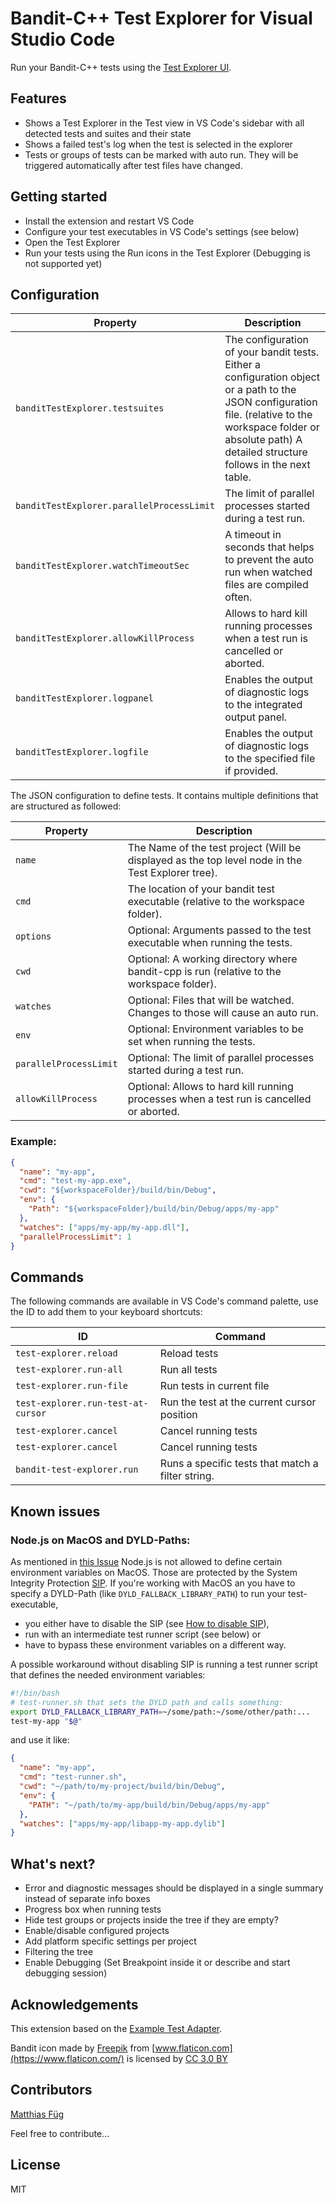 # Bandit-C++ Test Explorer for Visual Studio Code

Run your Bandit-C++ tests using the
[Test Explorer UI](https://marketplace.visualstudio.com/items?itemName=hbenl.vscode-test-explorer).

## Features

- Shows a Test Explorer in the Test view in VS Code's sidebar with all detected tests and suites and their state
- Shows a failed test's log when the test is selected in the explorer
- Tests or groups of tests can be marked with auto run. They will be triggered automatically after test files have changed.

## Getting started

- Install the extension and restart VS Code
- Configure your test executables in VS Code's settings (see below)
- Open the Test Explorer
- Run your tests using the Run icons in the Test Explorer (Debugging is not supported yet)

## Configuration

<!-- prettier-ignore -->
| Property | Description |
| ------------------------------- | ------------------------------------------------------------------------------------------------------------------------------------------------------------------------------------------------------------------- |
| `banditTestExplorer.testsuites` | The configuration of your bandit tests. Either a configuration object or a path to the JSON configuration file. (relative to the workspace folder or absolute path) A detailed structure follows in the next table. |
| `banditTestExplorer.parallelProcessLimit` | The limit of parallel processes started during a test run. |
| `banditTestExplorer.watchTimeoutSec` | A timeout in seconds that helps to prevent the auto run when watched files are compiled often. |
| `banditTestExplorer.allowKillProcess` | Allows to hard kill running processes when a test run is cancelled or aborted. |
| `banditTestExplorer.logpanel` | Enables the output of diagnostic logs to the integrated output panel. |
| `banditTestExplorer.logfile` | Enables the output of diagnostic logs to the specified file if provided. |

The JSON configuration to define tests. It contains multiple definitions that are structured as followed:

| Property               | Description                                                                                       |
| ---------------------- | ------------------------------------------------------------------------------------------------- |
| `name`                 | The Name of the test project (Will be displayed as the top level node in the Test Explorer tree). |
| `cmd`                  | The location of your bandit test executable (relative to the workspace folder).                   |
| `options`              | Optional: Arguments passed to the test executable when running the tests.                         |
| `cwd`                  | Optional: A working directory where bandit-cpp is run (relative to the workspace folder).         |
| `watches`              | Optional: Files that will be watched. Changes to those will cause an auto run.                    |
| `env`                  | Optional: Environment variables to be set when running the tests.                                 |
| `parallelProcessLimit` | Optional: The limit of parallel processes started during a test run.                              |
| `allowKillProcess`     | Optional: Allows to hard kill running processes when a test run is cancelled or aborted.          |

### Example:

```json
{
  "name": "my-app",
  "cmd": "test-my-app.exe",
  "cwd": "${workspaceFolder}/build/bin/Debug",
  "env": {
    "Path": "${workspaceFolder}/build/bin/Debug/apps/my-app"
  },
  "watches": ["apps/my-app/my-app.dll"],
  "parallelProcessLimit": 1
}
```

## Commands

The following commands are available in VS Code's command palette, use the ID to add them to your keyboard shortcuts:

| ID                                 | Command                                           |
| ---------------------------------- | ------------------------------------------------- |
| `test-explorer.reload`             | Reload tests                                      |
| `test-explorer.run-all`            | Run all tests                                     |
| `test-explorer.run-file`           | Run tests in current file                         |
| `test-explorer.run-test-at-cursor` | Run the test at the current cursor position       |
| `test-explorer.cancel`             | Cancel running tests                              |
| `test-explorer.cancel`             | Cancel running tests                              |
| `bandit-test-explorer.run`         | Runs a specific tests that match a filter string. |

## Known issues

### Node.js on MacOS and DYLD-Paths:

As mentioned in [this Issue](https://github.com/npm/npm/issues/13243) Node.js is not allowed to define certain environment variables on MacOS. Those are protected by the System Integrity Protection [SIP](https://en.wikipedia.org/wiki/System_Integrity_Protection).
If you're working with MacOS an you have to specify a DYLD-Path (like `DYLD_FALLBACK_LIBRARY_PATH`) to run your test-executable,

- you either have to disable the SIP (see [How to disable SIP](https://www.google.com/search?q=how+to+disable+sip+macos)),
- run with an intermediate test runner script (see below) or
- have to bypass these environment variables on a different way.

A possible workaround without disabling SIP is running a test runner script that defines the needed environment variables:

```bash
#!/bin/bash
# test-runner.sh that sets the DYLD path and calls something:
export DYLD_FALLBACK_LIBRARY_PATH=~/some/path:~/some/other/path:...
test-my-app "$@"
```

and use it like:

```json
{
  "name": "my-app",
  "cmd": "test-runner.sh",
  "cwd": "~/path/to/my-project/build/bin/Debug",
  "env": {
    "PATH": "~/path/to/my-app/build/bin/Debug/apps/my-app"
  },
  "watches": ["apps/my-app/libapp-my-app.dylib"]
}
```

## What's next?

- Error and diagnostic messages should be displayed in a single summary instead of separate info boxes
- Progress box when running tests
- Hide test groups or projects inside the tree if they are empty?
- Enable/disable configured projects
- Add platform specific settings per project
- Filtering the tree
- Enable Debugging (Set Breakpoint inside it or describe and start debugging session)

## Acknowledgements

This extension based on the [Example Test Adapter](https://github.com/hbenl/vscode-example-test-adapter).

Bandit icon made by [Freepik]("https://www.freepik.com/") from [www.flaticon.com](https://www.flaticon.com/) is licensed by [CC 3.0 BY](http://creativecommons.org/licenses/by/3.0/)

## Contributors

[Matthias Füg](https://github.com/MFueg)

Feel free to contribute...

## License

MIT
